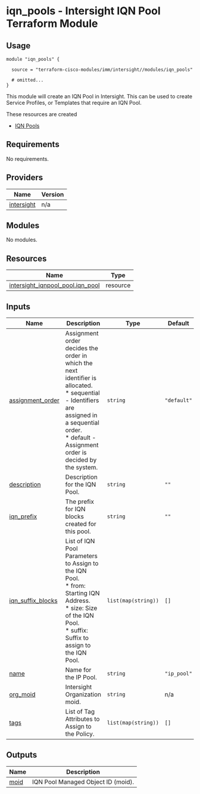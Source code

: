 # iqn_pools - Intersight IQN Pool Terraform Module

## Usage

```hcl
module "iqn_pools" {

  source = "terraform-cisco-modules/imm/intersight//modules/iqn_pools"

  # omitted...
}
```

This module will create an IQN Pool in Intersight.  This can be used to create Service Profiles, or Templates that require an IQN Pool.  

These resources are created

* [IQN Pools](https://registry.terraform.io/providers/CiscoDevNet/intersight/latest/docs/resources/iqnpool_pool)

<!-- BEGINNING OF PRE-COMMIT-TERRAFORM DOCS HOOK -->
## Requirements

No requirements.

## Providers

| Name | Version |
|------|---------|
| <a name="provider_intersight"></a> [intersight](#provider\_intersight) | n/a |

## Modules

No modules.

## Resources

| Name | Type |
|------|------|
| [intersight_iqnpool_pool.iqn_pool](https://registry.terraform.io/providers/CiscoDevNet/intersight/latest/docs/resources/iqnpool_pool) | resource |

## Inputs

| Name | Description | Type | Default | Required |
|------|-------------|------|---------|:--------:|
| <a name="input_assignment_order"></a> [assignment\_order](#input\_assignment\_order) | Assignment order decides the order in which the next identifier is allocated.<br>* sequential - Identifiers are assigned in a sequential order.<br>* default - Assignment order is decided by the system. | `string` | `"default"` | no |
| <a name="input_description"></a> [description](#input\_description) | Description for the IQN Pool. | `string` | `""` | no |
| <a name="input_iqn_prefix"></a> [iqn\_prefix](#input\_iqn\_prefix) | The prefix for IQN blocks created for this pool. | `string` | `""` | no |
| <a name="input_iqn_suffix_blocks"></a> [iqn\_suffix\_blocks](#input\_iqn\_suffix\_blocks) | List of IQN Pool Parameters to Assign to the IQN Pool.<br>* from: Starting IQN Address.<br>* size: Size of the IQN Pool.<br>* suffix: Suffix to assign to the IQN Pool. | `list(map(string))` | `[]` | no |
| <a name="input_name"></a> [name](#input\_name) | Name for the IP Pool. | `string` | `"ip_pool"` | no |
| <a name="input_org_moid"></a> [org\_moid](#input\_org\_moid) | Intersight Organization moid. | `string` | n/a | yes |
| <a name="input_tags"></a> [tags](#input\_tags) | List of Tag Attributes to Assign to the Policy. | `list(map(string))` | `[]` | no |

## Outputs

| Name | Description |
|------|-------------|
| <a name="output_moid"></a> [moid](#output\_moid) | IQN Pool Managed Object ID (moid). |
<!-- END OF PRE-COMMIT-TERRAFORM DOCS HOOK -->
